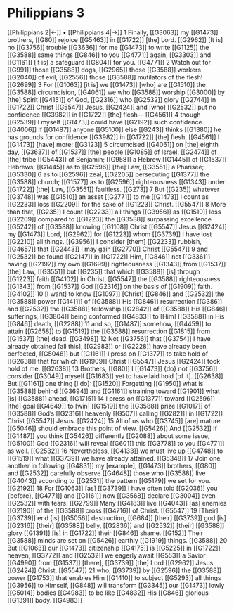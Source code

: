 # Philippians 3
[[Philippians 2|←]] • [[Philippians 4|→]]
1 Finally, [[G3063]] my [[G1473]] brothers, [[G80]] rejoice [[G5463]] in [[G1722]] [the] Lord. [[G2962]] [It is] no [[G3756]] trouble [[G3636]] for me [[G1473]] to write [[G1125]] the [[G3588]] same things [[G846]] to you [[G4771]] again, [[G3303]] and [[G1161]] [it is] a safeguard [[G804]] for you. [[G4771]] 
2 Watch out for [[G991]] those [[G3588]] dogs, [[G2965]] those [[G3588]] workers [[G2040]] of evil, [[G2556]] those [[G3588]] mutilators of the flesh! [[G2699]] 
3 For [[G1063]] [it is] we [[G1473]] [who] are [[G1510]] the [[G3588]] circumcision, [[G4061]] we who [[G3588]] worship [[G3000]] by [the] Spirit [[G4151]] of God, [[G2316]] who [[G2532]] glory [[G2744]] in [[G1722]] Christ [[G5547]] Jesus, [[G2424]] and [who] [[G2532]] put no confidence [[G3982]] in [[G1722]] [the] flesh— [[G4561]] 
4 though [[G2539]] I myself [[G1473]] could have [[G2192]] such confidence. [[G4006]] If [[G1487]] anyone [[G5100]] else [[G243]] thinks [[G1380]] he has grounds for confidence [[G3982]] in [[G1722]] [the] flesh, [[G4561]] I [[G1473]] [have] more: [[G3123]] 
5 circumcised [[G4061]] on [the] eighth day, [[G3637]] of [[G1537]] [the] people [[G1085]] of Israel, [[G2474]] of [the] tribe [[G5443]] of Benjamin; [[G958]] a Hebrew [[G1445]] of [[G1537]] Hebrews; [[G1445]] as to [[G2596]] [the] Law, [[G3551]] a Pharisee; [[G5330]] 
6 as to [[G2596]] zeal, [[G2205]] persecuting [[G1377]] the [[G3588]] church; [[G1577]] as to [[G2596]] righteousness [[G1343]] under [[G1722]] [the] Law, [[G3551]] faultless. [[G273]] 
7 But [[G235]] whatever [[G3748]] was [[G1510]] an asset [[G2771]] to me [[G1473]] I count as [[G2233]] loss [[G2209]] for the sake of [[G1223]] Christ. [[G5547]] 
8 More than that, [[G235]] I count [[G2233]] all things [[G3956]] as [[G1510]] loss [[G2209]] compared to [[G1223]] the [[G3588]] surpassing excellence [[G5242]] of [[G3588]] knowing [[G1108]] Christ [[G5547]] Jesus [[G2424]] my [[G1473]] Lord, [[G2962]] for [[G1223]] whom [[G3739]] I have lost [[G2210]] all things. [[G3956]] I consider [them] [[G2233]] rubbish, [[G4657]] that [[G2443]] I may gain [[G2770]] Christ [[G5547]] 
9 and [[G2532]] be found [[G2147]] in [[G1722]] Him, [[G846]] not [[G3361]] having [[G2192]] my own [[G1699]] righteousness [[G1343]] from [[G1537]] [the] Law, [[G3551]] but [[G235]] that which [[G3588]] [is] through [[G1223]] faith [[G4102]] in Christ, [[G5547]] the [[G3588]] righteousness [[G1343]] from [[G1537]] God [[G2316]] on the basis of [[G1909]] faith. [[G4102]] 
10 [I want] to know [[G1097]] [Christ] [[G846]] and [[G2532]] the [[G3588]] power [[G1411]] of [[G3588]] His [[G846]] resurrection [[G386]] and [[G2532]] the [[G3588]] fellowship [[G2842]] of [[G3588]] His [[G846]] sufferings, [[G3804]] being conformed [[G4833]] to [Him] [[G3588]] in His [[G846]] death, [[G2288]] 
11 and so, [[G1487]] somehow, [[G4459]] to attain [[G2658]] to [[G1519]] the [[G3588]] resurrection [[G1815]] from [[G1537]] [the] dead. [[G3498]] 
12 Not [[G3756]] that [[G3754]] I have already obtained [all this], [[G2983]] or [[G2228]] have already been perfected, [[G5048]] but [[G1161]] I press on [[G1377]] to take hold of [[G2638]] that for which [[G1909]] Christ [[G5547]] Jesus [[G2424]] took hold of me. [[G2638]] 
13 Brothers, [[G80]] I [[G1473]] {do} not [[G3756]] consider [[G3049]] myself [[G1683]] yet to have laid hold [of it]. [[G2638]] But [[G1161]] one thing [I do]: [[G1520]] Forgetting [[G1950]] what is [[G3588]] behind [[G3694]] and [[G1161]] straining toward [[G1901]] what [is] [[G3588]] ahead, [[G1715]] 
14 I press on [[G1377]] toward [[G2596]] [the] goal [[G4649]] to [win] [[G1519]] the [[G3588]] prize [[G1017]] of [[G3588]] God’s [[G2316]] heavenly [[G507]] calling [[G2821]] in [[G1722]] Christ [[G5547]] Jesus. [[G2424]] 
15 All of us who [[G3745]] [are] mature [[G5046]] should embrace this point of view. [[G5426]] And [[G2532]] if [[G1487]] you think [[G5426]] differently [[G2088]] about some issue, [[G5100]] God [[G2316]] will reveal [[G601]] this [[G3778]] to you [[G4771]] as well. [[G2532]] 
16 Nevertheless, [[G4133]] we must live up [[G4748]] to [[G1519]] what [[G3739]] we have already attained. [[G5348]] 
17 Join one another in following [[G4831]] my [example], [[G1473]] brothers, [[G80]] and [[G2532]] carefully observe [[G4648]] those who [[G3588]] live [[G4043]] according to [[G2531]] the pattern [[G5179]] we set for you. [[G2192]] 
18 For [[G1063]] [as] [[G3739]] I have often told [[G2036]] you {before}, [[G4771]] and [[G1161]] now [[G3568]] declare [[G3004]] even [[G2532]] with tears: [[G2799]] Many [[G4183]] live [[G4043]] [as] enemies [[G2190]] of the [[G3588]] cross [[G4716]] of Christ. [[G5547]] 
19 [Their] [[G3739]] end [is] [[G5056]] destruction, [[G684]] [their] [[G3739]] god [is] [[G2316]] [their] [[G3588]] belly, [[G2836]] and [[G2532]] [their] [[G3588]] glory [[G1391]] [is] in [[G1722]] their [[G846]] shame. [[G152]] Their [[G3588]] minds are set on [[G5426]] earthly [[G1919]] things. [[G3588]] 
20 But [[G1063]] our [[G1473]] citizenship [[G4175]] is [[G5225]] in [[G1722]] heaven, [[G3772]] and [[G2532]] we eagerly await [[G553]] a Savior [[G4990]] from [[G1537]] [there], [[G3739]] [the] Lord [[G2962]] Jesus [[G2424]] Christ, [[G5547]] 
21 who, [[G3739]] by [[G2596]] the [[G3588]] power [[G1753]] that enables Him [[G1410]] to subject [[G5293]] all things [[G3956]] to Himself, [[G848]] will transform [[G3345]] our [[G1473]] lowly [[G5014]] bodies [[G4983]] to be like [[G4832]] His [[G846]] glorious [[G1391]] body. [[G4983]] 
